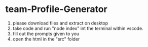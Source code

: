 # team-Profile-Generator

1. please download files and extract on desktop
2. take code and run "node index" int the terminal within vscode.
3. fill out the prompts given to you
4. open the html in the "src" folder

